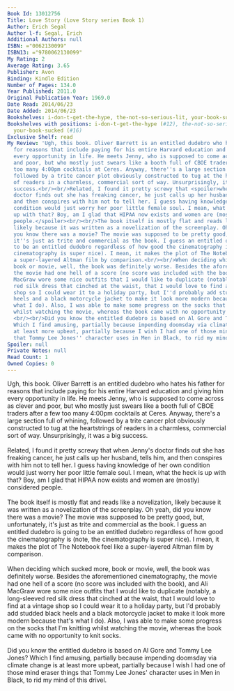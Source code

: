 ```yaml
---
Book Id: 13012756
Title: Love Story (Love Story series Book 1)
Author: Erich Segal
Author l-f: Segal, Erich
Additional Authors: null
ISBN: ="0062130099"
ISBN13: ="9780062130099"
My Rating: 2
Average Rating: 3.65
Publisher: Avon
Binding: Kindle Edition
Number of Pages: 134.0
Year Published: 2011.0
Original Publication Year: 1969.0
Date Read: 2014/06/23
Date Added: 2014/06/23
Bookshelves: i-don-t-get-the-hype, the-not-so-serious-lit, your-book-sucked
Bookshelves with positions: i-don-t-get-the-hype (#12), the-not-so-serious-lit (#123),
  your-book-sucked (#16)
Exclusive Shelf: read
My Review: 'Ugh, this book. Oliver Barrett is an entitled dudebro who hates his father
  for reasons that include paying for his entire Harvard education and giving him
  every opportunity in life. He meets Jenny, who is supposed to come across as clever
  and poor, but who mostly just swears like a booth full of CBOE traders after a few
  too many 4:00pm cocktails at Ceres. Anyway, there''s a large section full of whining,
  followed by a trite cancer plot obviously constructed to tug at the heartstrings
  of readers in a charmless, commercial sort of way. Unsurprisingly, it was a big
  success.<br/><br/>Related, I found it pretty screwy that <spoiler>when Jenny''s
  doctor finds out she has freaking cancer, he just calls up her husband, tells him,
  and then conspires with him not to tell her. I guess having knowledge of her own
  condition would just worry her poor little female soul. I mean, what the heck is
  up with that? Boy, am I glad that HIPAA now exists and women are (mostly) considered
  people.</spoiler><br/><br/>The book itself is mostly flat and reads like a novelization,
  likely because it was written as a novelization of the screenplay. Oh yeah, did
  you know there was a movie? The movie was supposed to be pretty good, but, unfortunately,
  it''s just as trite and commercial as the book. I guess an entitled dudebro is going
  to be an entitled dudebro regardless of how good the cinematography is (note, the
  cinematography is super nice). I mean, it makes the plot of The Notebook feel like
  a super-layered Altman film by comparison.<br/><br/>When deciding which sucked more,
  book or movie, well, the book was definitely worse. Besides the aforementioned cinematography,
  the movie had one hell of a score (no score was included with the book), and Ali
  MacGraw wore some nice outfits that I would like to duplicate (notably, a long-sleeved
  red silk dress that cinched at the waist, that I would love to find at a vintage
  shop so I could wear it to a holiday party, but I''d probably add studded black
  heels and a black motorcycle jacket to make it look more modern because that''s
  what I do). Also, I was able to make some progress on the socks that I''m knitting
  whilst watching the movie, whereas the book came with no opportunity to knit socks.
  <br/><br/>Did you know the entitled dudebro is based on Al Gore and Tommy Lee Jones?
  Which I find amusing, partially because impending doomsday via climate change is
  at least more upbeat, partially because I wish I had one of those mind eraser things
  that Tommy Lee Jones'' character uses in Men in Black, to rid my mind of this drivel. '
Spoiler: null
Private Notes: null
Read Count: 1
Owned Copies: 0
---
```


Ugh, this book. Oliver Barrett is an entitled dudebro who hates his father for reasons that include paying for his entire Harvard education and giving him every opportunity in life. He meets Jenny, who is supposed to come across as clever and poor, but who mostly just swears like a booth full of CBOE traders after a few too many 4:00pm cocktails at Ceres. Anyway, there's a large section full of whining, followed by a trite cancer plot obviously constructed to tug at the heartstrings of readers in a charmless, commercial sort of way. Unsurprisingly, it was a big success.<br/><br/>Related, I found it pretty screwy that <spoiler>when Jenny's doctor finds out she has freaking cancer, he just calls up her husband, tells him, and then conspires with him not to tell her. I guess having knowledge of her own condition would just worry her poor little female soul. I mean, what the heck is up with that? Boy, am I glad that HIPAA now exists and women are (mostly) considered people.</spoiler><br/><br/>The book itself is mostly flat and reads like a novelization, likely because it was written as a novelization of the screenplay. Oh yeah, did you know there was a movie? The movie was supposed to be pretty good, but, unfortunately, it's just as trite and commercial as the book. I guess an entitled dudebro is going to be an entitled dudebro regardless of how good the cinematography is (note, the cinematography is super nice). I mean, it makes the plot of The Notebook feel like a super-layered Altman film by comparison.<br/><br/>When deciding which sucked more, book or movie, well, the book was definitely worse. Besides the aforementioned cinematography, the movie had one hell of a score (no score was included with the book), and Ali MacGraw wore some nice outfits that I would like to duplicate (notably, a long-sleeved red silk dress that cinched at the waist, that I would love to find at a vintage shop so I could wear it to a holiday party, but I'd probably add studded black heels and a black motorcycle jacket to make it look more modern because that's what I do). Also, I was able to make some progress on the socks that I'm knitting whilst watching the movie, whereas the book came with no opportunity to knit socks. <br/><br/>Did you know the entitled dudebro is based on Al Gore and Tommy Lee Jones? Which I find amusing, partially because impending doomsday via climate change is at least more upbeat, partially because I wish I had one of those mind eraser things that Tommy Lee Jones' character uses in Men in Black, to rid my mind of this drivel. 